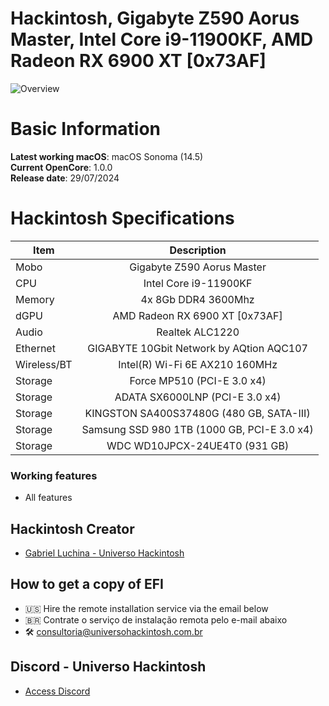 # Hackintosh, Gigabyte Z590 Aorus Master, Intel Core i9-11900KF, AMD Radeon RX 6900 XT [0x73AF]

![Overview](https://github.com/user-attachments/assets/b66d6497-9def-4590-ac18-fec92f2dc9be)

# Basic Information

**Latest working macOS**: macOS Sonoma (14.5)
<br>
**Current OpenCore**: 1.0.0
<br>
**Release date**: 29/07/2024

# Hackintosh Specifications
|Item|Description|
|-|:-------:|
|Mobo|Gigabyte Z590 Aorus Master|
|CPU|Intel Core i9-11900KF|
|Memory|4x 8Gb DDR4 3600Mhz|
|dGPU|AMD Radeon RX 6900 XT [0x73AF]|
|Audio|Realtek ALC1220|
|Ethernet|GIGABYTE 10Gbit Network by AQtion AQC107|
|Wireless/BT|Intel(R) Wi-Fi 6E AX210 160MHz|
|Storage|Force MP510 (PCI-E 3.0 x4)|
|Storage|ADATA SX6000LNP (PCI-E 3.0 x4)|
|Storage|KINGSTON SA400S37480G (480 GB, SATA-III)|
|Storage|Samsung SSD 980 1TB (1000 GB, PCI-E 3.0 x4)|
|Storage|WDC WD10JPCX-24UE4T0 (931 GB)|

### Working features
- All features

## Hackintosh Creator
- [Gabriel Luchina - Universo Hackintosh](https://luchina.com.br)

## How to get a copy of EFI
- 🇺🇸 Hire the remote installation service via the email below
- 🇧🇷 Contrate o serviço de instalação remota pelo e-mail abaixo
- 🛠️ [consultoria@universohackintosh.com.br](mailto:consultoria@universohackintosh.com.br)

## Discord - Universo Hackintosh
- [Access Discord](https://discord.universohackintosh.com.br)
